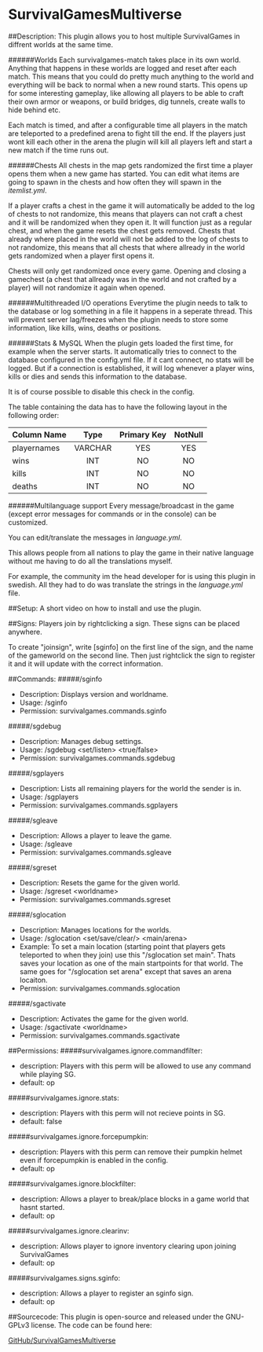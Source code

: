 SurvivalGamesMultiverse
=======================

##Description:
This plugin allows you to host multiple SurvivalGames in diffrent worlds at the same time.

######Worlds
Each survivalgames-match takes place in its own world. Anything that happens in these worlds are logged and reset after each match.
This means that you could do pretty much anything to the world and everything will be back to normal when a new round starts.
This opens up for some interesting gameplay, like allowing all players to be able to craft their own armor or weapons, or build bridges, dig tunnels, create walls to hide behind etc.

Each match is timed, and after a configurable time all players in the match are teleported to a predefined arena to fight till the end.
If the players just wont kill each other in the arena the plugin will kill all players left and start a new match if the time runs out.

######Chests
All chests in the map gets randomized the first time a player opens them when a new game has started.
You can edit what items are going to spawn in the chests and how often they will spawn in the _itemlist.yml_.

If a player crafts a chest in the game it will automatically be added to the log of chests to not randomize, this means that players can not craft a chest and it will be randomized when they open it. It will function just as a regular chest, and when the game resets the chest gets removed.
Chests that already where placed in the world will not be added to the log of chests to not randomize, this means that all chests that where allready in the world gets randomized when a player first opens it.

Chests will only get randomized once every game. Opening and closing a gamechest (a chest that allready was in the world and not crafted by a player) will not randomize it again when opened.

######Multithreaded I/O operations
Everytime the plugin needs to talk to the database or log something in a file it happens in a seperate thread.
This will prevent server lag/freezes when the plugin needs to store some information, like kills, wins, deaths or positions.

######Stats & MySQL
When the plugin gets loaded the first time, for example when the server starts. It automatically tries to connect to the database configured in the config.yml file.
If it cant connect, no stats will be logged. But if a connection is established, it will log whenever a player wins, kills or dies and sends this information to the database.

It is of course possible to disable this check in the config.

The table containing the data has to have the following layout in the following order:


Column Name  | Type    | Primary Key | NotNull
:------------|:-------:|:-----------:|:---------:|
playernames  | VARCHAR |     YES     |    YES    |
wins         |   INT   |     NO      |    NO     |
kills        |   INT   |     NO      |    NO     |
deaths       |   INT   |     NO      |    NO     |

######Multilanguage support
Every message/broadcast in the game (except error messages for commands or in the console) can be customized.

You can edit/translate the messages in _language.yml_. 

This allows people from all nations to play the game in their native language without me having to do all the translations myself.

For example, the community im the head developer for is using this plugin in swedish. All they had to do was translate the strings in the _language.yml_ file.

##Setup:
A short video on how to install and use the plugin.



##Signs:
Players join by rightclicking a sign. These signs can be placed anywhere.

To create "joinsign", write [sginfo] on the first line of the sign, and the name of the gameworld on the second line.
Then just rightclick the sign to register it and it will update with the correct information.

##Commands:
#####/sginfo
 - Description: Displays version and worldname.
 - Usage: /sginfo
 - Permission: survivalgames.commands.sginfo
 
#####/sgdebug
 - Description: Manages debug settings.
 - Usage:  /sgdebug \<set/listen\> \<true/false\>
 - Permission: survivalgames.commands.sgdebug
 
#####/sgplayers
 - Description: Lists all remaining players for the world the sender is in.
 - Usage: /sgplayers
 - Permission: survivalgames.commands.sgplayers
 
#####/sgleave
 - Description: Allows a player to leave the game.
 - Usage: /sgleave
 - Permission: survivalgames.commands.sgleave
 
#####/sgreset
 - Description: Resets the game for the given world.
 - Usage: /sgreset \<worldname\>
 - Permission: survivalgames.commands.sgreset

#####/sglocation
 - Description: Manages locations for the worlds.
 - Usage: /sglocation \<set/save/clear/\> \<main/arena\>
 - Example: To set a main location (starting point that players gets teleported to when they join) use this "/sglocation set main". Thats saves your location as one of the main startpoints for that world. The same goes for "/sglocation set arena" except that saves an arena locaiton.
 - Permission: survivalgames.commands.sglocation

#####/sgactivate
 - Description: Activates the game for the given world.
 - Usage: /sgactivate \<worldname\>
 - Permission: survivalgames.commands.sgactivate

##Permissions:
#####survivalgames.ignore.commandfilter:
 - description: Players with this perm will be allowed to use any command while playing SG.
 - default: op

#####survivalgames.ignore.stats:
 - description: Players with this perm will not recieve points in SG.
 - default: false

#####survivalgames.ignore.forcepumpkin:
 - description: Players with this perm can remove their pumpkin helmet even if forcepumpkin is enabled in the config.
 - default: op

#####survivalgames.ignore.blockfilter:
 - description: Allows a player to break/place blocks in a game world that hasnt started.
 - default: op

#####survivalgames.ignore.clearinv:
 - description: Allows player to ignore inventory clearing upon joining SurvivalGames
 - default: op

#####survivalgames.signs.sginfo:
 - description: Allows a player to register an sginfo sign.
 - default: op
 
##Sourcecode:
This plugin is open-source and released under the GNU-GPLv3 license. The code can be found here:

[GitHub/SurvivalGamesMultiverse](https://github.com/Chilinot/SurvivalGamesMultiverse)
